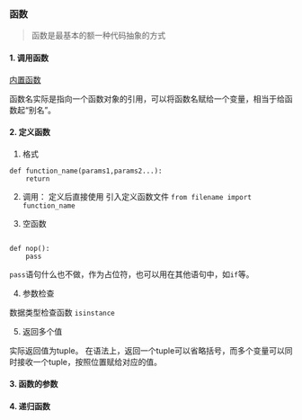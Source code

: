 ### 函数

>函数是最基本的额一种代码抽象的方式

#### 1. 调用函数

[内置函数](https://docs.python.org/3/library/functions.html#abs)

函数名实际是指向一个函数对象的引用，可以将函数名赋给一个变量，相当于给函数起“别名”。

#### 2. 定义函数

1. 格式

```
def function_name(params1,params2...):
    return
```

2. 调用：
    定义后直接使用
    引入定义函数文件 `from filename import function_name`

3. 空函数

```

def nop():
    pass
```

`pass`语句什么也不做，作为占位符，也可以用在其他语句中，如`if`等。

4. 参数检查

数据类型检查函数 `isinstance`

5. 返回多个值

实际返回值为tuple。
在语法上，返回一个tuple可以省略括号，而多个变量可以同时接收一个tuple，按照位置赋给对应的值。

#### 3. 函数的参数

#### 4. 递归函数
